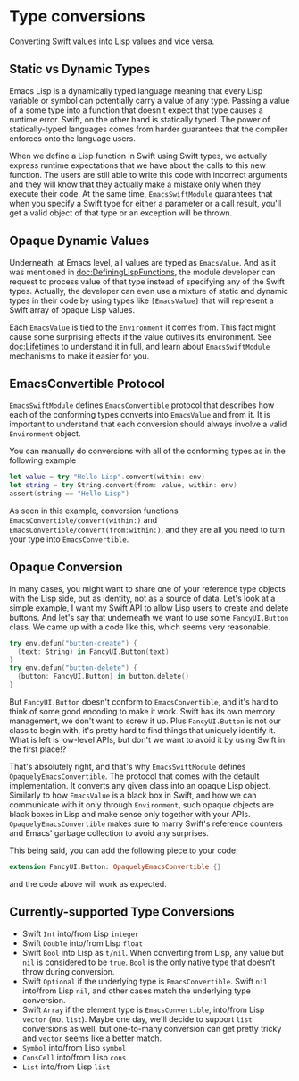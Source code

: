 # Type conversions

Converting Swift values into Lisp values and vice versa.

## Static vs Dynamic Types

Emacs Lisp is a dynamically typed language meaning that every Lisp variable or symbol can potentially carry a value of any type. Passing a value of a some type into a function that doesn't expect that type causes a runtime error. Swift, on the other hand is statically typed. The power of statically-typed languages comes from harder guarantees that the compiler enforces onto the language users.

When we define a Lisp function in Swift using Swift types, we actually express runtime expectations that we have about the calls to this new function. The users are still able to write this code with incorrect arguments and they will know that they actually make a mistake only when they execute their code. At the same time, `EmacsSwiftModule` guarantees that when you specify a Swift type for either a parameter or a call result, you'll get a valid object of that type or an exception will be thrown.

## Opaque Dynamic Values

Underneath, at Emacs level, all values are typed as ``EmacsValue``. And as it was mentioned in <doc:DefiningLispFunctions>, the module developer can request to process value of that type instead of specifying any of the Swift types. Actually, the developer can even use a mixture of static and dynamic types in their code by using types like `[EmacsValue]` that will represent a Swift array of opaque Lisp values.

Each ``EmacsValue`` is tied to the ``Environment`` it comes from. This fact might cause some surprising effects if the value outlives its environment. See <doc:Lifetimes> to understand it in full, and learn about `EmacsSwiftModule` mechanisms to make it easier for you.

## EmacsConvertible Protocol

`EmacsSwiftModule` defines ``EmacsConvertible`` protocol that describes how each of the conforming types converts into ``EmacsValue`` and from it. It is important to understand that each conversion should always involve a valid ``Environment`` object.

You can manually do conversions with all of the conforming types as in the following example

```swift
let value = try "Hello Lisp".convert(within: env)
let string = try String.convert(from: value, within: env)
assert(string == "Hello Lisp")
```

As seen in this example, conversion functions ``EmacsConvertible/convert(within:)`` and ``EmacsConvertible/convert(from:within:)``, and they are all you need to turn your type into ``EmacsConvertible``.

## Opaque Conversion

In many cases, you might want to share one of your reference type objects with the Lisp side, but as identity, not as a source of data. Let's look at a simple example, I want my Swift API to allow Lisp users to create and delete buttons. And let's say that underneath we want to use some `FancyUI.Button` class. We came up with a code like this, which seems very reasonable.

```swift
try env.defun("button-create") {
  (text: String) in FancyUI.Button(text)
}
try env.defun("button-delete") {
  (button: FancyUI.Button) in button.delete()
}
```

But `FancyUI.Button` doesn't conform to ``EmacsConvertible``, and it's hard to think of some good encoding to make it work. Swift has its own memory management, we don't want to screw it up. Plus `FancyUI.Button` is not our class to begin with, it's pretty hard to find things that uniquely identify it. What is left is low-level APIs, but don't we want to avoid it by using Swift in the first place!?

That's absolutely right, and that's why `EmacsSwiftModule` defines ``OpaquelyEmacsConvertible``. The protocol that comes with the default implementation. It converts any given class into an opaque Lisp object. Similarly to how ``EmacsValue`` is a black box in Swift, and how we can communicate with it only through ``Environment``, such opaque objects are black boxes in Lisp and make sense only together with your APIs. ``OpaquelyEmacsConvertible`` makes sure to marry Swift's reference counters and Emacs' garbage collection to avoid any surprises.

This being said, you can add the following piece to your code:
```swift
extension FancyUI.Button: OpaquelyEmacsConvertible {}
```
and the code above will work as expected.

## Currently-supported Type Conversions

 - Swift `Int` into/from Lisp `integer`
 - Swift `Double` into/from Lisp `float`
 - Swift `Bool` into Lisp as `t/nil`. When converting from Lisp, any value but `nil` is considered to be `true`. `Bool` is the only native type that doesn't throw during conversion.
 - Swift `Optional` if the underlying type is ``EmacsConvertible``. Swift `nil` into/from Lisp `nil`, and other cases match the underlying type conversion.
 - Swift `Array` if the element type is ``EmacsConvertible``, into/from Lisp `vector` (not `list`). Maybe one day, we'll decide to support `list` conversions as well, but one-to-many conversion can get pretty tricky and `vector` seems like a better match.
 - ``Symbol`` into/from Lisp `symbol`
 - ``ConsCell`` into/from Lisp `cons`
 - ``List`` into/from Lisp `list`

